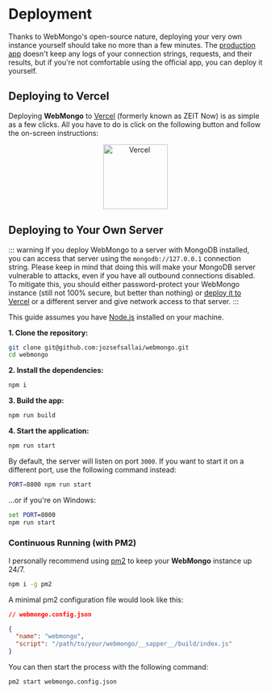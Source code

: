 # Deployment

Thanks to WebMongo's open-source nature, deploying your very own instance
yourself should take no more than a few minutes. The [production app][webmongo]
doesn't keep any logs of your connection strings, requests, and their results,
but if you're not comfortable using the official app, you can deploy it
yourself.

## Deploying to Vercel

Deploying **WebMongo** to [Vercel][vercel] (formerly known as ZEIT Now) is as
simple as a few clicks. All you have to do is click on the following button and
follow the on-screen instructions:

<center>
  <a href="https://vercel.com/new/project?template=jozsefsallai/webmongo">
    <img width="128" src="https://vercel.com/button" alt="Vercel" />
  </a>
</center>

## Deploying to Your Own Server

::: warning
If you deploy WebMongo to a server with MongoDB installed, you can access that
server using the `mongodb://127.0.0.1` connection string. Please keep in mind
that doing this will make your MongoDB server vulnerable to attacks, even if you
have all outbound connections disabled. To mitigate this, you should either
password-protect your WebMongo instance (still not 100% secure, but better than
nothing) or [deploy it to Vercel](#deploying-to-vercel) or a different server
and give network access to that server.
:::

This guide assumes you have [Node.js][node] installed on your machine.

**1. Clone the repository:**

```sh
git clone git@github.com:jozsefsallai/webmongo.git
cd webmongo
```

**2. Install the dependencies:**

```sh
npm i
```

**3. Build the app:**

```sh
npm run build
```

**4. Start the application:**

```sh
npm run start
```

By default, the server will listen on port `3000`. If you want to start it on a
different port, use the following command instead:

```sh
PORT=8000 npm run start
```

...or if you're on Windows:

```bat
set PORT=8000
npm run start
```

### Continuous Running (with PM2)

I personally recommend using [pm2][pm2] to keep your **WebMongo** instance up
24/7.

```sh
npm i -g pm2
```

A minimal pm2 configuration file would look like this:

```json
// webmongo.config.json

{
  "name": "webmongo",
  "script": "/path/to/your/webmongo/__sapper__/build/index.js"
}
```

You can then start the process with the following command:

```sh
pm2 start webmongo.config.json
```

[webmongo]: https://webmongo.now.sh "Open WebMongo"
[vercel]: https://vercel.com "Visit Vercel's website"
[node]: https://nodejs.org "Visit the Node.js website"
[pm2]: https://npmjs.com/package/pm2 "PM2 npm page"
